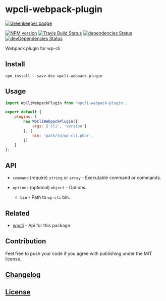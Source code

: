 # wpcli-webpack-plugin

[![Greenkeeper badge](https://badges.greenkeeper.io/itgalaxy/wpcli-webpack-plugin.svg)](https://greenkeeper.io/)

[![NPM version](https://img.shields.io/npm/v/wpcli-webpack-plugin.svg)](https://www.npmjs.org/package/wpcli-webpack-plugin) 
[![Travis Build Status](https://img.shields.io/travis/itgalaxy/wpcli-webpack-plugin/master.svg?label=build)](https://travis-ci.org/itgalaxy/wpcli-webpack-plugin) 
[![dependencies Status](https://david-dm.org/itgalaxy/wpcli-webpack-plugin/status.svg)](https://david-dm.org/itgalaxy/wpcli-webpack-plugin) 
[![devDependencies Status](https://david-dm.org/itgalaxy/wpcli-webpack-plugin/dev-status.svg)](https://david-dm.org/itgalaxy/wpcli-webpack-plugin?type=dev)

Webpack plugin for wp-cli

## Install

```shell
npm install --save-dev wpcli-webpack-plugin
```

## Usage

```js
import WpCliWebpackPlugin from 'wpcli-webpack-plugin';

export default {
    plugins: [
        new WpCliWebpackPlugin({
            args: ['cli', 'version']
        }, {
            bin: 'path/to/wp-cli.phar',
        })
    ]
};
```

## API

-   `command` (require) `string` or `array` - Executable command or commands.

-   `options` (optional) `object` - Options.

    -   `bin` - Path to `wp-cli` bin.

## Related

-   [wpcli](https://github.com/itgalaxy/wpcli) - Api for this package.

## Contribution

Feel free to push your code if you agree with publishing under the MIT license.

## [Changelog](CHANGELOG.md)

## [License](LICENSE)
